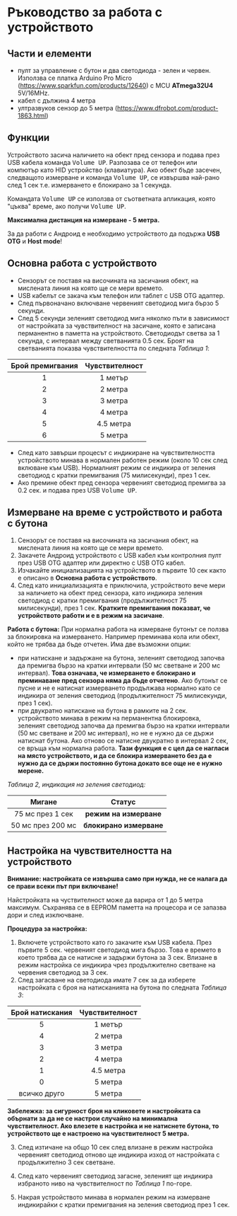 # Ръководство за работа с устройството
## Части и елементи
- пулт за управление с бутон и два светодиода - зелен и червен. Използва се платка Arduino Pro Micro (https://www.sparkfun.com/products/12640) с MCU **ATmega32U4** 5V/16MHz.
- кабел с дължина 4 метра
- ултразвуков сензор до 5 метра (https://www.dfrobot.com/product-1863.html)

## Функции
Устройството засича наличието на обект пред сензора и подава през USB кабела команда <kbd>Volume UP</kbd>. Разпозава се от телефон или компютър като HID устройство (клавиатура). Ако обект бъде засечен, следващото измерване и команда <kbd>Volume UP</kbd>, се извършва най-рано след 1 сек т.е. измерването е блокирано за 1 секунда. 

Командата <kbd>Volume UP</kbd> се използва от съответната апликация, която "цъква" време, ако получи <kbd>Volume UP</kbd>.

**Максимална дистанция на измерване - 5 метра.**

За да работи с Андроид е необходимо устройството да подържа **USB OTG** и **Host mode**!

## Основна работа с устройството
- Сензорът се поставя на височината на засичания обект, на мислената линия на която ще се мери времето.
- USB кабелът се закача към телефон или таблет с USB OTG адаптер.
- След първоначано включване червеният светодиод мига бързо 5 секунди.
- След 5 секунди зеленият светодиод мига няколко пъти в зависимост от настройката за чувствителност на засичане, която е записана перманентно в паметта на устройството. Светодиодът светва за 1 секунда, с интервал между светванията 0.5 сек. Броят на светванията показва чувствителността по следната *Таблица 1*:

Брой премигвания | Чувствителност
:---: | :---:
1 | 1 метър
2 | 2 метра
3 | 3 метра
4 | 4 метра
5 | 4.5 метра
6 | 5 метра

- След като завърши процесът с индикиране на чувствителността устройството минава в нормален работен режим (около 10 сек след вклюване към USB). Нормалният режим се индикира от зеления светодиод с кратки премигвания (75 милисекунди), през 1 сек. 
- Ако премине обект пред сензора червеният светодиод премигва за 0.2 сек. и подава през USB <kbd>Volume UP</kbd>.

## Измерване на време с устройството и работа с бутона
1. Сензорът се поставя на височината на засичания обект, на мислената линия на която ще се мери времето.
2. Закачете Андроид устройството с USB кабел към контролния пулт през USB OTG адаптер или директно с USB OTG кабел. 
3. Изчакайте инициализацията на устройството в първите 10 сек както е описано в **Основна работа с устройството**.
4. След като инициализацията е приключила, устройството вече мери за наличието на обект пред сензора, като индикира зеления светодиод с кратки премигвания (продължителност 75 милисекунди), през 1 сек. **Кратките премигвания показват, че устройството работи и е в режим на засичане**.

**Работа с бутона:**
При нормална работа на измерване бутонът се ползва за блокировка на измерването. Например преминава кола или обект, който не трябва да бъде отчетен. Има две възможни опции:
- при натискане и задържане на бутона, зеленият светодиод започва да премигва бързо на кратки интервали (50 мс светване и 200 мс интервал). **Това означава, че измерването е блокирано и преминаване пред сензора няма да бъде отчетено**. Ако бутонът се пусне и не е натиснат измерването продължава нормално като се индикира от зеления светодиод (продължителност 75 милисекунди, през 1 сек).
- при двукратно натискане на бутона в рамките на 2 сек. устройството минава в режим на перманентна блокировка, зеленият светодиод започва да премигва бързо на кратки интервали (50 мс светване и 200 мс интервал), но не е нужно да се държи натиснат бутона. Ако отново се натисне двукратно в интервал 2 сек, се връща към нормална работа. **Тази функция е с цел да се нагласи на място устройството, и да се блокира измерването без да е нужно да се държи постоянно бутона докато все още не е нужно мерене.**

*Таблица 2, индикация на зеления светодиод:*

Мигане | Статус
:---: | :---:
75 мс през 1 сек | **режим на измерване**
50 мс през 200 мс | **блокирано измерване**

## Настройка на чувствителността на устройството 
**Внимание: настройката се извършва само при нужда, не се налага да се прави всеки път при включване!**

Найстройката на чуствителност може да варира от 1 до 5 метра максимум. Съхранява се в EEPROM паметта на процесора и се запазва дори и след изключване.

**Процедура за настройка:**
1. Включете устройството като го закачите към USB кабела. През първите 5 сек. червеният светодиод мига бързо. Това е времето в което трябва да се натисне и задържи бутона за 3 сек. Влизане в режим настройка се индикира чрез продължително светване на червения светодиод за 3 сек.
2. След загасване на светодиода имате 7 сек за да изберете настройката с броя на натисканията на бутона по следната *Таблица 3*:

Брой натискания | Чувствителност
:---: | :---:
5 | 1 метър
4 | 2 метра
3 | 3 метра
2 | 4 метра
1 | 4.5 метра
0 | 5 метра
всичко друго | 5 метра

**Забележка: за сигурност броя на кликовете и настройката са обърнати за да не се настрои случайно на минимална чувствителност. Ако влезете в настройка и не натиснете бутона, то устройството ще е настроено на чувствителност 5 метра.**

3. След изтичане на общо 10 сек след влизане в режим настройка червеният светодиод отново ще индикира изход от настройката с продължително 3 сек светване. 

4. След като червеният светодиод загасне, зеленият ще индикира избраното ниво на чувствителност по *Таблица 1* по-горе.

5. Накрая устройството минава в нормален режим на измерване индикирайки с кратки премигвания на зеления светодиод през 1 сек.

